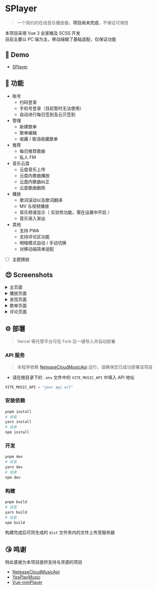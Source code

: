 # SPlayer

> 一个简约的在线音乐播放器，**项目尚未完成**，不保证可用性

本项目采用 Vue 3 全家桶及 SCSS 开发  
目前主要以 PC 端为主，移动端做了基础适配，仅保证功能

## 👀 Demo

- [SPlayer](https://music.imsyy.top/)

## 🎉 功能

- 账号
  - 扫码登录
  - 手机号登录（目前暂时无法使用）
  - 自动进行每日签到及云贝签到
- 管理
  - 新建歌单
  - 歌单编辑
  - 收藏 / 取消收藏歌单
- 推荐
  - 每日推荐歌曲
  - 私人 FM
- 音乐云盘
  - 云盘音乐上传
  - 云盘内歌曲播放
  - 云盘内歌曲纠正
  - 云盘歌曲删除
- 播放
  - 歌词滚动以及歌词翻译
  - MV 与视频播放
  - 音乐频谱显示（ 实验性功能，需在设置中开启 ）
  - 音乐渐入渐出
- 其他
  - 支持 PWA
  - 支持评论区功能
  - 明暗模式自动 / 手动切换
  - 对移动端简单适配

- [ ] 主题换肤

## 😍 Screenshots

<details>
<summary>主页面</summary>

![主页面](/screenshots/SPlayer%20-%20%E4%B8%BB%E9%A1%B5%E9%9D%A2.jpg)
</details>

<details>
<summary>播放页面</summary>

![播放页面](/screenshots/SPlayer%20-%20%E6%92%AD%E6%94%BE%E9%A1%B5%E9%9D%A2.jpg)
</details>

<details>
<summary>发现页面</summary>

![发现页面](/screenshots/SPlayer%20-%20%E5%8F%91%E7%8E%B0%E9%A1%B5%E9%9D%A2.jpg)
</details>

<details>
<summary>歌单页面</summary>

![歌单页面](/screenshots/SPlayer%20-%20%E6%AD%8C%E5%8D%95%E9%A1%B5%E9%9D%A2.jpg)
</details>

<details>
<summary>评论页面</summary>

![评论页面](/screenshots/SPlayer%20-%20%E8%AF%84%E8%AE%BA%E9%A1%B5%E9%9D%A2.jpg)
</details>

## ⚙️ 部署

> Vercel 等托管平台可在 Fork 后一键导入并自动部署

### API 服务

> 本程序依赖 [NeteaseCloudMusicApi](https://github.com/Binaryify/NeteaseCloudMusicApi) 运行，请确保您已成功部署该项目

- 请在根目录下的 `.env` 文件中的 `VITE_MUSIC_API` 中填入 API 地址

```js
VITE_MUSIC_API = "your api url"
```

### 安装依赖

```bash
pnpm install
# 或者
yarn install
# 或者
npm install
```

### 开发

```bash
pnpm dev
# 或者
yarn dev
# 或者
npm dev
```

### 构建

```bash
pnpm build
# 或者
yarn build
# 或者
npm build
```

构建完成后可将生成的 `dist` 文件夹内的文件上传至服务器

## 😘 鸣谢

特此感谢为本项目提供支持与灵感的项目

- [NeteaseCloudMusicApi](https://github.com/Binaryify/NeteaseCloudMusicApi)
- [YesPlayMusic](https://github.com/qier222/YesPlayMusic)
- [Vue-mmPlayer](https://github.com/maomao1996/Vue-mmPlayer)